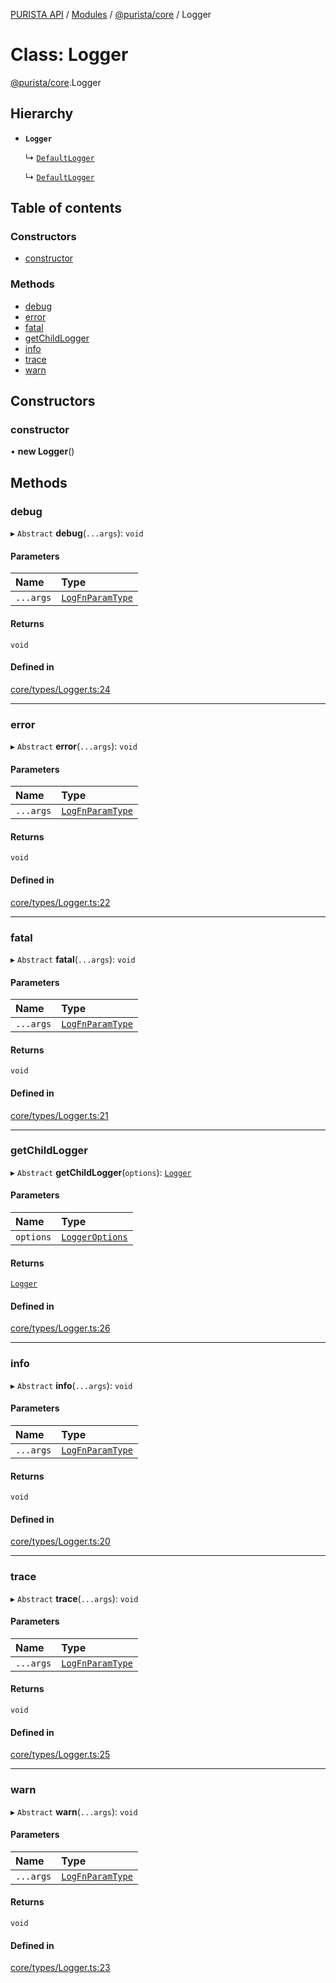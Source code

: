 [PURISTA API](../README.md) / [Modules](../modules.md) / [@purista/core](../modules/purista_core.md) / Logger

# Class: Logger

[@purista/core](../modules/purista_core.md).Logger

## Hierarchy

- **`Logger`**

  ↳ [`DefaultLogger`](purista_core.DefaultLogger.md)

  ↳ [`DefaultLogger`](purista_core.DefaultLogger.md)

## Table of contents

### Constructors

- [constructor](purista_core.Logger.md#constructor)

### Methods

- [debug](purista_core.Logger.md#debug)
- [error](purista_core.Logger.md#error)
- [fatal](purista_core.Logger.md#fatal)
- [getChildLogger](purista_core.Logger.md#getchildlogger)
- [info](purista_core.Logger.md#info)
- [trace](purista_core.Logger.md#trace)
- [warn](purista_core.Logger.md#warn)

## Constructors

### constructor

• **new Logger**()

## Methods

### debug

▸ `Abstract` **debug**(`...args`): `void`

#### Parameters

| Name | Type |
| :------ | :------ |
| `...args` | [`LogFnParamType`](../modules/purista_core.md#logfnparamtype) |

#### Returns

`void`

#### Defined in

[core/types/Logger.ts:24](https://github.com/sebastianwessel/purista/blob/master/packages/core/src/core/types/Logger.ts#L24)

___

### error

▸ `Abstract` **error**(`...args`): `void`

#### Parameters

| Name | Type |
| :------ | :------ |
| `...args` | [`LogFnParamType`](../modules/purista_core.md#logfnparamtype) |

#### Returns

`void`

#### Defined in

[core/types/Logger.ts:22](https://github.com/sebastianwessel/purista/blob/master/packages/core/src/core/types/Logger.ts#L22)

___

### fatal

▸ `Abstract` **fatal**(`...args`): `void`

#### Parameters

| Name | Type |
| :------ | :------ |
| `...args` | [`LogFnParamType`](../modules/purista_core.md#logfnparamtype) |

#### Returns

`void`

#### Defined in

[core/types/Logger.ts:21](https://github.com/sebastianwessel/purista/blob/master/packages/core/src/core/types/Logger.ts#L21)

___

### getChildLogger

▸ `Abstract` **getChildLogger**(`options`): [`Logger`](purista_core.Logger.md)

#### Parameters

| Name | Type |
| :------ | :------ |
| `options` | [`LoggerOptions`](../modules/purista_core.md#loggeroptions) |

#### Returns

[`Logger`](purista_core.Logger.md)

#### Defined in

[core/types/Logger.ts:26](https://github.com/sebastianwessel/purista/blob/master/packages/core/src/core/types/Logger.ts#L26)

___

### info

▸ `Abstract` **info**(`...args`): `void`

#### Parameters

| Name | Type |
| :------ | :------ |
| `...args` | [`LogFnParamType`](../modules/purista_core.md#logfnparamtype) |

#### Returns

`void`

#### Defined in

[core/types/Logger.ts:20](https://github.com/sebastianwessel/purista/blob/master/packages/core/src/core/types/Logger.ts#L20)

___

### trace

▸ `Abstract` **trace**(`...args`): `void`

#### Parameters

| Name | Type |
| :------ | :------ |
| `...args` | [`LogFnParamType`](../modules/purista_core.md#logfnparamtype) |

#### Returns

`void`

#### Defined in

[core/types/Logger.ts:25](https://github.com/sebastianwessel/purista/blob/master/packages/core/src/core/types/Logger.ts#L25)

___

### warn

▸ `Abstract` **warn**(`...args`): `void`

#### Parameters

| Name | Type |
| :------ | :------ |
| `...args` | [`LogFnParamType`](../modules/purista_core.md#logfnparamtype) |

#### Returns

`void`

#### Defined in

[core/types/Logger.ts:23](https://github.com/sebastianwessel/purista/blob/master/packages/core/src/core/types/Logger.ts#L23)

